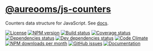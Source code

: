 [@aureooms/js-counters](https://make-github-pseudonymous-again.github.io/js-counters)
==

Counters data structure for JavaScript.
See [docs](https://make-github-pseudonymous-again.github.io/js-counters/index.html).

[![License](https://img.shields.io/github/license/make-github-pseudonymous-again/js-counters.svg?style=flat)](https://raw.githubusercontent.com/make-github-pseudonymous-again/js-counters/master/LICENSE)
[![NPM version](https://img.shields.io/npm/v/@aureooms/js-counters.svg?style=flat)](https://www.npmjs.org/package/@aureooms/js-counters)
[![Build status](https://img.shields.io/travis/make-github-pseudonymous-again/js-counters.svg?style=flat)](https://travis-ci.org/make-github-pseudonymous-again/js-counters)
[![Coverage status](https://img.shields.io/coveralls/make-github-pseudonymous-again/js-counters.svg?style=flat)](https://coveralls.io/r/make-github-pseudonymous-again/js-counters)
[![Dependencies status](https://img.shields.io/david/make-github-pseudonymous-again/js-counters.svg?style=flat)](https://david-dm.org/make-github-pseudonymous-again/js-counters#info=dependencies)
[![Dev dependencies status](https://img.shields.io/david/dev/make-github-pseudonymous-again/js-counters.svg?style=flat)](https://david-dm.org/make-github-pseudonymous-again/js-counters#info=devDependencies)
[![Code Climate](https://img.shields.io/codeclimate/github/make-github-pseudonymous-again/js-counters.svg?style=flat)](https://codeclimate.com/github/make-github-pseudonymous-again/js-counters)
[![NPM downloads per month](https://img.shields.io/npm/dm/@aureooms/js-counters.svg?style=flat)](https://www.npmjs.org/package/@aureooms/js-counters)
[![GitHub issues](https://img.shields.io/github/issues/make-github-pseudonymous-again/js-counters.svg?style=flat)](https://github.com/make-github-pseudonymous-again/js-counters/issues)
[![Documentation](https://make-github-pseudonymous-again.github.io/js-counters/badge.svg)](https://make-github-pseudonymous-again.github.io/js-counters/source.html)
